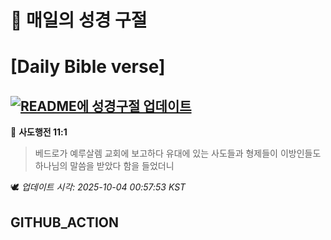 # 🙏 매일의 성경 구절
# [Daily Bible verse]
## [![README에 성경구절 업데이트](https://github.com/DONGSUKA/first_test/actions/workflows/update-readme-bible.yml/badge.svg)](https://github.com/DONGSUKA/first_test/actions/workflows/update-readme-bible.yml)
<!-- START_BIBLE_VERSE -->
📖 **사도행전 11:1**
> 베드로가 예루살렘 교회에 보고하다 유대에 있는 사도들과 형제들이 이방인들도 하나님의 말씀을 받았다 함을 들었더니

🕊️ _업데이트 시각: 2025-10-04 00:57:53 KST_
  <!-- END_BIBLE_VERSE -->
## GITHUB_ACTION
